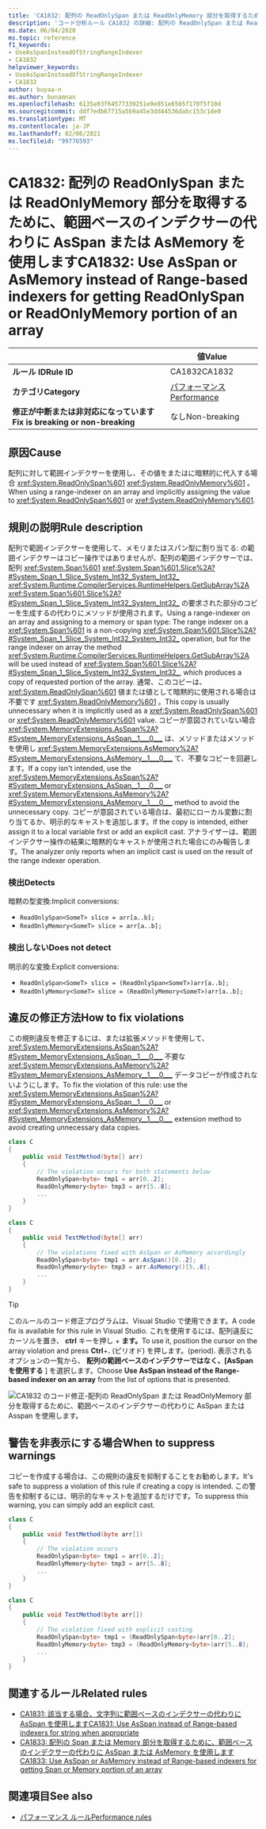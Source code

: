 ```yaml
---
title: 'CA1832: 配列の ReadOnlySpan または ReadOnlyMemory 部分を取得するための範囲ベースのインデクサーではなく、AsSpan または Asspan を使用します (コード分析)'
description: 'コード分析ルール CA1832 の詳細: 配列の ReadOnlySpan または ReadOnlyMemory 部分を取得するために範囲ベースのインデクサーの代わりに AsSpan または Asspan を使用する'
ms.date: 06/04/2020
ms.topic: reference
f1_keywords:
- UseAsSpanInsteadOfStringRangeIndexer
- CA1832
helpviewer_keywords:
- UseAsSpanInsteadOfStringRangeIndexer
- CA1832
author: buyaa-n
ms.author: bunamnan
ms.openlocfilehash: 6135a93f64577339251e9e851e6565f170f5f10d
ms.sourcegitcommit: ddf7edb67715a5b9a45e3dd44536dabc153c1de0
ms.translationtype: MT
ms.contentlocale: ja-JP
ms.lasthandoff: 02/06/2021
ms.locfileid: "99776593"
---
```

# <a name="ca1832-use-asspan-or-asmemory-instead-of-range-based-indexers-for-getting-readonlyspan-or-readonlymemory-portion-of-an-array"></a><span data-ttu-id="62e84-103">CA1832: 配列の ReadOnlySpan または ReadOnlyMemory 部分を取得するために、範囲ベースのインデクサーの代わりに AsSpan または AsMemory を使用します</span><span class="sxs-lookup"><span data-stu-id="62e84-103">CA1832: Use AsSpan or AsMemory instead of Range-based indexers for getting ReadOnlySpan or ReadOnlyMemory portion of an array</span></span>

| | <span data-ttu-id="62e84-104">値</span><span class="sxs-lookup"><span data-stu-id="62e84-104">Value</span></span> |
|-|-|
| <span data-ttu-id="62e84-105">**ルール ID**</span><span class="sxs-lookup"><span data-stu-id="62e84-105">**Rule ID**</span></span> |<span data-ttu-id="62e84-106">CA1832</span><span class="sxs-lookup"><span data-stu-id="62e84-106">CA1832</span></span>|
| <span data-ttu-id="62e84-107">**カテゴリ**</span><span class="sxs-lookup"><span data-stu-id="62e84-107">**Category**</span></span> |[<span data-ttu-id="62e84-108">パフォーマンス</span><span class="sxs-lookup"><span data-stu-id="62e84-108">Performance</span></span>](performance-warnings.md)|
| <span data-ttu-id="62e84-109">**修正が中断または非対応になっています**</span><span class="sxs-lookup"><span data-stu-id="62e84-109">**Fix is breaking or non-breaking**</span></span> |<span data-ttu-id="62e84-110">なし</span><span class="sxs-lookup"><span data-stu-id="62e84-110">Non-breaking</span></span>|

## <a name="cause"></a><span data-ttu-id="62e84-111">原因</span><span class="sxs-lookup"><span data-stu-id="62e84-111">Cause</span></span>

<span data-ttu-id="62e84-112">配列に対して範囲インデクサーを使用し、その値をまたはに暗黙的に代入する場合 <xref:System.ReadOnlySpan%601> <xref:System.ReadOnlyMemory%601> 。</span><span class="sxs-lookup"><span data-stu-id="62e84-112">When using a range-indexer on an array and implicitly assigning the value to <xref:System.ReadOnlySpan%601> or <xref:System.ReadOnlyMemory%601>.</span></span>

## <a name="rule-description"></a><span data-ttu-id="62e84-113">規則の説明</span><span class="sxs-lookup"><span data-stu-id="62e84-113">Rule description</span></span>

<span data-ttu-id="62e84-114">配列で範囲インデクサーを使用して、メモリまたはスパン型に割り当てる: の範囲インデクサーはコピー操作ではありませんが、配列の範囲インデクサーでは、配列 <xref:System.Span%601> <xref:System.Span%601.Slice%2A?#System_Span_1_Slice_System_Int32_System_Int32_> <xref:System.Runtime.CompilerServices.RuntimeHelpers.GetSubArray%2A> <xref:System.Span%601.Slice%2A?#System_Span_1_Slice_System_Int32_System_Int32_> の要求された部分のコピーを生成するの代わりにメソッドが使用されます。</span><span class="sxs-lookup"><span data-stu-id="62e84-114">Using a range-indexer on an array and assigning to a memory or span type: The range indexer on a <xref:System.Span%601> is a non-copying <xref:System.Span%601.Slice%2A?#System_Span_1_Slice_System_Int32_System_Int32_> operation, but for the range indexer on array the method <xref:System.Runtime.CompilerServices.RuntimeHelpers.GetSubArray%2A> will be used instead of <xref:System.Span%601.Slice%2A?#System_Span_1_Slice_System_Int32_System_Int32_>, which produces a copy of requested portion of the array.</span></span> <span data-ttu-id="62e84-115">通常、このコピーは、 <xref:System.ReadOnlySpan%601> 値または値として暗黙的に使用される場合は不要です <xref:System.ReadOnlyMemory%601> 。</span><span class="sxs-lookup"><span data-stu-id="62e84-115">This copy is usually unnecessary when it is implicitly used as a <xref:System.ReadOnlySpan%601> or <xref:System.ReadOnlyMemory%601> value.</span></span> <span data-ttu-id="62e84-116">コピーが意図されていない場合 <xref:System.MemoryExtensions.AsSpan%2A?#System_MemoryExtensions_AsSpan__1___0___> は、メソッドまたはメソッドを使用し <xref:System.MemoryExtensions.AsMemory%2A?#System_MemoryExtensions_AsMemory__1___0___>  て、不要なコピーを回避します。</span><span class="sxs-lookup"><span data-stu-id="62e84-116">If a copy isn't intended, use the <xref:System.MemoryExtensions.AsSpan%2A?#System_MemoryExtensions_AsSpan__1___0___> or <xref:System.MemoryExtensions.AsMemory%2A?#System_MemoryExtensions_AsMemory__1___0___>  method to avoid the unnecessary copy.</span></span> <span data-ttu-id="62e84-117">コピーが意図されている場合は、最初にローカル変数に割り当てるか、明示的なキャストを追加します。</span><span class="sxs-lookup"><span data-stu-id="62e84-117">If the copy is intended, either assign it to a local variable first or add an explicit cast.</span></span> <span data-ttu-id="62e84-118">アナライザーは、範囲インデクサー操作の結果に暗黙的なキャストが使用された場合にのみ報告します。</span><span class="sxs-lookup"><span data-stu-id="62e84-118">The analyzer only reports when an implicit cast is used on the result of the range indexer operation.</span></span>

### <a name="detects"></a><span data-ttu-id="62e84-119">検出</span><span class="sxs-lookup"><span data-stu-id="62e84-119">Detects</span></span>

<span data-ttu-id="62e84-120">暗黙の型変換:</span><span class="sxs-lookup"><span data-stu-id="62e84-120">Implicit conversions:</span></span>

- `ReadOnlySpan<SomeT> slice = arr[a..b];`
- `ReadOnlyMemory<SomeT> slice = arr[a..b];`

### <a name="does-not-detect"></a><span data-ttu-id="62e84-121">検出しない</span><span class="sxs-lookup"><span data-stu-id="62e84-121">Does not detect</span></span>

<span data-ttu-id="62e84-122">明示的な変換:</span><span class="sxs-lookup"><span data-stu-id="62e84-122">Explicit conversions:</span></span>

- `ReadOnlySpan<SomeT> slice = (ReadOnlySpan<SomeT>)arr[a..b];`
- `ReadOnlyMemory<SomeT> slice = (ReadOnlyMemory<SomeT>)arr[a..b];`

## <a name="how-to-fix-violations"></a><span data-ttu-id="62e84-123">違反の修正方法</span><span class="sxs-lookup"><span data-stu-id="62e84-123">How to fix violations</span></span>

<span data-ttu-id="62e84-124">この規則違反を修正するには、または拡張メソッドを使用して、 <xref:System.MemoryExtensions.AsSpan%2A?#System_MemoryExtensions_AsSpan__1___0___> 不要な <xref:System.MemoryExtensions.AsMemory%2A?#System_MemoryExtensions_AsMemory__1___0___>  データコピーが作成されないようにします。</span><span class="sxs-lookup"><span data-stu-id="62e84-124">To fix the violation of this rule: use the <xref:System.MemoryExtensions.AsSpan%2A?#System_MemoryExtensions_AsSpan__1___0___> or <xref:System.MemoryExtensions.AsMemory%2A?#System_MemoryExtensions_AsMemory__1___0___>  extension method to avoid creating unnecessary data copies.</span></span>

```csharp
class C
{
    public void TestMethod(byte[] arr)
    {
        // The violation occurs for both statements below
        ReadOnlySpan<byte> tmp1 = arr[0..2];
        ReadOnlyMemory<byte> tmp3 = arr[5..8];
        ...
    }
}
```

```csharp
class C
{
    public void TestMethod(byte[] arr)
    {
        // The violations fixed with AsSpan or AsMemory accordingly
        ReadOnlySpan<byte> tmp1 = arr.AsSpan()[0..2];
        ReadOnlyMemory<byte> tmp3 = arr.AsMemory()[5..8];
        ...
    }
}
```

> [!TIP]
> <span data-ttu-id="62e84-125">このルールのコード修正プログラムは、Visual Studio で使用できます。</span><span class="sxs-lookup"><span data-stu-id="62e84-125">A code fix is available for this rule in Visual Studio.</span></span> <span data-ttu-id="62e84-126">これを使用するには、配列違反にカーソルを置き、 **ctrl** キーを押し + **ます。**</span><span class="sxs-lookup"><span data-stu-id="62e84-126">To use it, position the cursor on the array violation and press **Ctrl**+**.**</span></span> <span data-ttu-id="62e84-127">(ピリオド) を押します。</span><span class="sxs-lookup"><span data-stu-id="62e84-127">(period).</span></span> <span data-ttu-id="62e84-128">表示されるオプションの一覧から、 **配列の範囲ベースのインデクサーではなく、[AsSpan を使用する** ] を選択します。</span><span class="sxs-lookup"><span data-stu-id="62e84-128">Choose **Use AsSpan instead of the Range-based indexer on an array** from the list of options that is presented.</span></span>
>
> ![CA1832 のコード修正-配列の ReadOnlySpan または ReadOnlyMemory 部分を取得するために、範囲ベースのインデクサーの代わりに AsSpan または Asspan を使用します。](media/ca1832_codefix.png)

## <a name="when-to-suppress-warnings"></a><span data-ttu-id="62e84-130">警告を非表示にする場合</span><span class="sxs-lookup"><span data-stu-id="62e84-130">When to suppress warnings</span></span>

<span data-ttu-id="62e84-131">コピーを作成する場合は、この規則の違反を抑制することをお勧めします。</span><span class="sxs-lookup"><span data-stu-id="62e84-131">It's safe to suppress a violation of this rule if creating a copy is intended.</span></span> <span data-ttu-id="62e84-132">この警告を抑制するには、明示的なキャストを追加するだけです。</span><span class="sxs-lookup"><span data-stu-id="62e84-132">To suppress this warning, you can simply add an explicit cast.</span></span>

```csharp
class C
{
    public void TestMethod(byte arr[])
    {
        // The violation occurs
        ReadOnlySpan<byte> tmp1 = arr[0..2];
        ReadOnlyMemory<byte> tmp3 = arr[5..8];
        ...
    }
}
```

```csharp
class C
{
    public void TestMethod(byte arr[])
    {
        // The violation fixed with explicit casting
        ReadOnlySpan<byte> tmp1 = (ReadOnlySpan<byte>)arr[0..2];
        ReadOnlyMemory<byte> tmp3 = (ReadOnlyMemory<byte>)arr[5..8];
        ...
    }
}
```

## <a name="related-rules"></a><span data-ttu-id="62e84-133">関連するルール</span><span class="sxs-lookup"><span data-stu-id="62e84-133">Related rules</span></span>

- [<span data-ttu-id="62e84-134">CA1831: 該当する場合、文字列に範囲ベースのインデクサーの代わりに AsSpan を使用します</span><span class="sxs-lookup"><span data-stu-id="62e84-134">CA1831: Use AsSpan instead of Range-based indexers for string when appropriate</span></span>](ca1831.md)
- [<span data-ttu-id="62e84-135">CA1833: 配列の Span または Memory 部分を取得するために、範囲ベースのインデクサーの代わりに AsSpan または AsMemory を使用します</span><span class="sxs-lookup"><span data-stu-id="62e84-135">CA1833: Use AsSpan or AsMemory instead of Range-based indexers for getting Span or Memory portion of an array</span></span>](ca1833.md)

## <a name="see-also"></a><span data-ttu-id="62e84-136">関連項目</span><span class="sxs-lookup"><span data-stu-id="62e84-136">See also</span></span>

- [<span data-ttu-id="62e84-137">パフォーマンス ルール</span><span class="sxs-lookup"><span data-stu-id="62e84-137">Performance rules</span></span>](performance-warnings.md)
